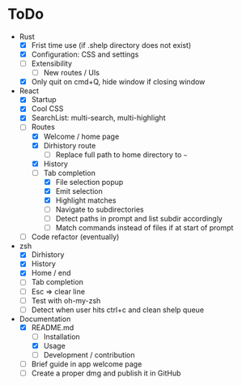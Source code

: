 # ToDo

- Rust
  - [x] Frist time use (if .shelp directory does not exist)
  - [x] Configuration: CSS and settings
  - [ ] Extensibility
    - [ ] New routes / UIs
  - [x] Only quit on cmd+Q, hide window if closing window
- React
  - [x] Startup
  - [x] Cool CSS
  - [x] SearchList: multi-search, multi-highlight
  - [ ] Routes
    - [x] Welcome / home page
    - [x] Dirhistory route
      - [ ] Replace full path to home directory to `~`
    - [x] History
    - [ ] Tab completion
      - [x] File selection popup
      - [x] Emit selection
      - [x] Highlight matches
      - [ ] Navigate to subdirectories
      - [ ] Detect paths in prompt and list subdir accordingly
      - [ ] Match commands instead of files if at start of prompt
  - [ ] Code refactor (eventually)
- zsh
  - [x] Dirhistory
  - [x] History
  - [x] Home / end
  - [ ] Tab completion
  - [ ] Esc => clear line
  - [ ] Test with oh-my-zsh
  - [ ] Detect when user hits ctrl+c and clean shelp queue
- Documentation
  - [x] README.md
    - [ ] Installation
    - [x] Usage
    - [ ] Development / contribution
  - [ ] Brief guide in app welcome page
  - [ ] Create a proper dmg and publish it in GitHub
